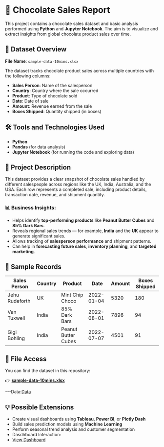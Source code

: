 # 🍫 Chocolate Sales Report

This project contains a chocolate sales dataset and basic analysis performed using **Python** and **Jupyter Notebook**. The aim is to visualize and extract insights from global chocolate product sales over time.

## 📄 Dataset Overview

**File Name**: `sample-data-10mins.xlsx`

The dataset tracks chocolate product sales across multiple countries with the following columns:

- **Sales Person**: Name of the salesperson
- **Country**: Country where the sale occurred
- **Product**: Type of chocolate sold
- **Date**: Date of sale
- **Amount**: Revenue earned from the sale
- **Boxes Shipped**: Quantity shipped (in boxes)

## 🛠 Tools and Technologies Used

- **Python**
- **Pandas** (for data analysis)
- **Jupyter Notebook** (for running the code and exploring data)

## 📝 Project Description

This dataset provides a clear snapshot of chocolate sales handled by different salespeople across regions like the UK, India, Australia, and the USA. Each row represents a completed sale, including product details, transaction date, revenue, and shipment quantity.

### 📊 Business Insights:
- Helps identify **top-performing products** like **Peanut Butter Cubes** and **85% Dark Bars**.
- Reveals regional sales trends — for example, **India** and the **UK** appear to generate significant sales.
- Allows tracking of **salesperson performance** and shipment patterns.
- Can help in **forecasting future sales**, **inventory planning**, and **targeted marketing**.

## 📌 Sample Records

| Sales Person     | Country   | Product              | Date       | Amount | Boxes Shipped |
|------------------|-----------|----------------------|------------|--------|----------------|
| Jehu Rudeforth   | UK        | Mint Chip Choco      | 2022-01-04 | 5320   | 180            |
| Van Tuxwell      | India     | 85% Dark Bars        | 2022-08-01 | 7896   | 94             |
| Gigi Bohling     | India     | Peanut Butter Cubes  | 2022-07-07 | 4501   | 91             |

## 📂 File Access

You can find the dataset in this repository:

👉 [**sample-data-10mins.xlsx**](./sample-data-10mins.xlsx)

---Data:<a href="https://github.com/Pallavi92005/chocolate-sales-analysis/blob/main/sample-data-10mins.xlsx">Data</a>

## 💡 Possible Extensions

- Create visual dashboards using **Tableau**, **Power BI**, or **Plotly Dash**
- Build sales prediction models using **Machine Learning**
- Perform seasonal trend analysis and customer segmentation
- Dasdhboard Interaction:
- <a href ="https://github.com/Pallavi92005/chocolate-sales-analysis/blob/main/Screenshot%202025-06-27%20134258.png">View Dashboard</a>
